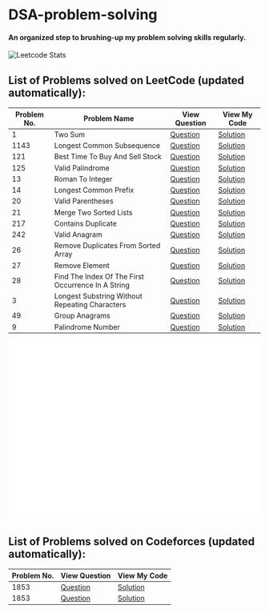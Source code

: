 # DSA-problem-solving
#### An organized step to brushing-up my problem solving skills regularly.

![Leetcode Stats](https://leetcard.jacoblin.cool/sushanthkumar78)

## List of Problems solved on LeetCode (updated automatically):

| Problem No. | Problem Name | View Question | View My Code |
| ----------- | ------------ | ------------- | ------------ |
| 1 | Two Sum | [Question](https://leetcode.com/problems/two-sum/) | [Solution](./Leetcode\1.two-sum.py) |
| 1143 | Longest Common Subsequence | [Question](https://leetcode.com/problems/longest-common-subsequence/) | [Solution](./Leetcode\1143.longest-common-subsequence.py) |
| 121 | Best Time To Buy And Sell Stock | [Question](https://leetcode.com/problems/best-time-to-buy-and-sell-stock/) | [Solution](./Leetcode\121.best-time-to-buy-and-sell-stock.py) |
| 125 | Valid Palindrome | [Question](https://leetcode.com/problems/valid-palindrome/) | [Solution](./Leetcode\125.valid-palindrome.py) |
| 13 | Roman To Integer | [Question](https://leetcode.com/problems/roman-to-integer/) | [Solution](./Leetcode\13.roman-to-integer.py) |
| 14 | Longest Common Prefix | [Question](https://leetcode.com/problems/longest-common-prefix/) | [Solution](./Leetcode\14.longest-common-prefix.py) |
| 20 | Valid Parentheses | [Question](https://leetcode.com/problems/valid-parentheses/) | [Solution](./Leetcode\20.valid-parentheses.py) |
| 21 | Merge Two Sorted Lists | [Question](https://leetcode.com/problems/merge-two-sorted-lists/) | [Solution](./Leetcode\21.merge-two-sorted-lists.py) |
| 217 | Contains Duplicate | [Question](https://leetcode.com/problems/contains-duplicate/) | [Solution](./Leetcode\217.contains-duplicate.py) |
| 242 | Valid Anagram | [Question](https://leetcode.com/problems/valid-anagram/) | [Solution](./Leetcode\242.valid-anagram.py) |
| 26 | Remove Duplicates From Sorted Array | [Question](https://leetcode.com/problems/remove-duplicates-from-sorted-array/) | [Solution](./Leetcode\26.remove-duplicates-from-sorted-array.py) |
| 27 | Remove Element | [Question](https://leetcode.com/problems/remove-element/) | [Solution](./Leetcode\27.remove-element.py) |
| 28 | Find The Index Of The First Occurrence In A String | [Question](https://leetcode.com/problems/find-the-index-of-the-first-occurrence-in-a-string/) | [Solution](./Leetcode\28.find-the-index-of-the-first-occurrence-in-a-string.py) |
| 3 | Longest Substring Without Repeating Characters | [Question](https://leetcode.com/problems/longest-substring-without-repeating-characters/) | [Solution](./Leetcode\3.longest-substring-without-repeating-characters.py) |
| 49 | Group Anagrams | [Question](https://leetcode.com/problems/group-anagrams/) | [Solution](./Leetcode\49.group-anagrams.py) |
| 9 | Palindrome Number | [Question](https://leetcode.com/problems/palindrome-number/) | [Solution](./Leetcode\9.palindrome-number.py) |


![](https://raw.githubusercontent.com/sushantjha78/cf-stats/main/output/light_card.svg#gh-dark-mode-only)



## List of Problems solved on Codeforces (updated automatically):

| Problem No. | View Question | View My Code |
| ----------- | ------------- | ------------ |
| 1853 | [Question](https://codeforces.com/contest/1853/problem/A) | [Solution](./Codeforces\1853A.py) |
| 1853 | [Question](https://codeforces.com/contest/1853/problem/B) | [Solution](./Codeforces\1853B.py) |
